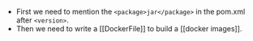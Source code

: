 - First we need to mention the `<package>jar</package>` in the pom.xml after `<version>`.
- Then we need to write a [[DockerFile]] to build a [[docker images]].